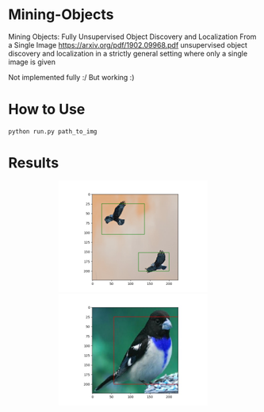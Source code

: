 # Mining-Objects
Mining Objects: Fully Unsupervised Object Discovery and Localization From a Single Image
https://arxiv.org/pdf/1902.09968.pdf
unsupervised object discovery and localization in a
strictly general setting where only a single image is given

Not implemented fully :/ But working :)

# How to Use
```
python run.py path_to_img
```

# Results

<p align="center">
  <img src="imgs/result1.png" width="300">
  <img src="imgs/result2.png" width="300">
</p>
